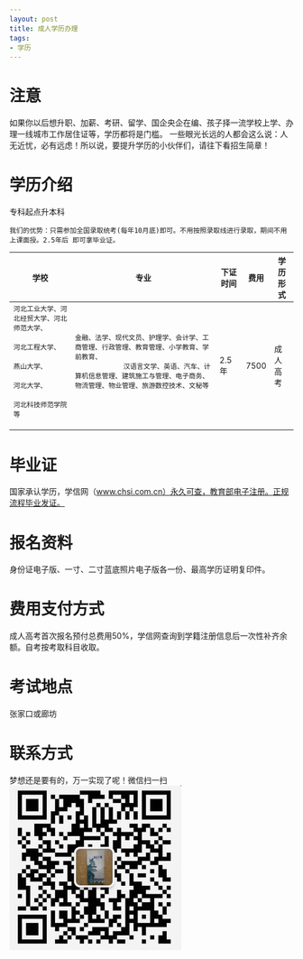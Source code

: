 ```yaml
---
layout: post
title: 成人学历办理
tags:
- 学历
---
```



# 注意
如果你以后想升职、加薪、考研、留学、国企央企在编、孩子择一流学校上学、办理一线城市工作居住证等，学历都将是门槛。
一些眼光长远的人都会这么说：人无近忧，必有远虑！所以说，要提升学历的小伙伴们，请往下看招生简章！

# 学历介绍
   专科起点升本科
    
    我们的优势：只需参加全国录取统考(每年10月底)即可。不用按照录取线进行录取，期间不用上课面授。2.5年后 即可拿毕业证。
  
 <table class="table table-bordered">
      <thead>
      <tr>
        <th>学校</th>
        <th>专业</th>
        <th>下证时间</th>
        <th>费用</th>
        <th>学历形式</th>
      </tr>
      </thead>
      <tr>
        <td><code>河北工业大学、河北经贸大学、河北师范大学、
                  河北工程大学、
                  燕山大学、
                  河北大学、
                  河北科技师范学院等
            </code>
         </td>
         <td>
            <code>金融、法学、现代文员、护理学、会计学、工商管理、行政管理、教育管理、小学教育、学前教育、
            汉语言文学、英语、汽车、计算机信息管理、建筑施工与管理、电子商务、物流管理、物业管理、旅游数控技术、文秘等
            </code>
         </td>
         <td>2.5年</td>
          <td>7500</td>
          <td>成人高考</td>
      </tr>
    </table>
 
# 毕业证
国家承认学历，学信网（www.chsi.com.cn）永久可查，教育部电子注册。正规流程毕业发证。

# 报名资料
身份证电子版、一寸、二寸蓝底照片电子版各一份、最高学历证明复印件。

# 费用支付方式
成人高考首次报名预付总费用50%，学信网查询到学籍注册信息后一次性补齐余额。自考按考取科目收取。

# 考试地点
张家口或廊坊

# 联系方式
梦想还是要有的，万一实现了呢！微信扫一扫
![image](/assets/2018-03-01-xueli/20180303141845.png)

